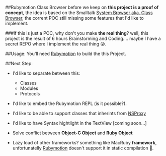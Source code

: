 ##Rubymotion Class Browser
before we keep on __this project is a proof of concept__, the idea is based on the Smalltalk [System Browser aka. Class Browser][2], the corrent POC still missing some features that I'd like to implement.

###If this is just a POC, why don't you make __the real thing__?
well, this project is the result of 6 hours Brainstorming and Coding....
maybe I have a secret REPO where I implement the real thing 😜.

##Usage:
You'll need [Rubymotion][1] to build the this Project.

##Next Step:
- I'd like to separate between this:
    - Classes
	- Modules
	- Protocols

- I'd like to embed the Rubymotion REPL (is it possible?).
- I'd like to be able to support classes that inherints from [NSProxy][3]
- I'd like to have Syntax hightlight in the TextView [coming soon...]
- Solve conflict between **Object-C Object** and **Ruby Object**
- Lazy load of other frameworks? something like MacRuby __framework__, unfortunatelly [Rubymotion][1] doesn't support it in static compilation 🐼.


[1]: http://www.rubymotion.com
[2]: http://wiki.scratch.mit.edu/wiki/Smalltalk#The_System_Browser
[3]: https://developer.apple.com/library/mac/documentation/cocoa/reference/foundation/classes/NSProxy_Class/Reference/Reference.html